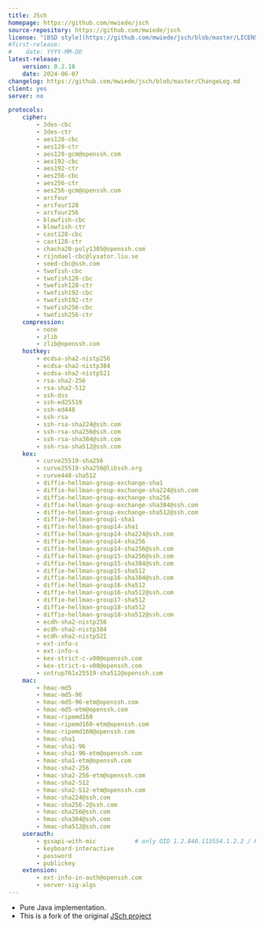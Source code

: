 ```yaml
---
title: JSch
homepage: https://github.com/mwiede/jsch
source-repository: https://github.com/mwiede/jsch
license: "[BSD style](https://github.com/mwiede/jsch/blob/master/LICENSE.txt)"
#first-release:
#    date: YYYY-MM-DD
latest-release:
    version: 0.2.18
    date: 2024-06-07
changelog: https://github.com/mwiede/jsch/blob/master/ChangeLog.md
client: yes
server: no

protocols:
    cipher:
        - 3des-cbc
        - 3des-ctr
        - aes128-cbc
        - aes128-ctr
        - aes128-gcm@openssh.com
        - aes192-cbc
        - aes192-ctr
        - aes256-cbc
        - aes256-ctr
        - aes256-gcm@openssh.com
        - arcfour
        - arcfour128
        - arcfour256
        - blowfish-cbc
        - blowfish-ctr
        - cast128-cbc
        - cast128-ctr
        - chacha20-poly1305@openssh.com
        - rijndael-cbc@lysator.liu.se
        - seed-cbc@ssh.com
        - twofish-cbc
        - twofish128-cbc
        - twofish128-ctr
        - twofish192-cbc
        - twofish192-ctr
        - twofish256-cbc
        - twofish256-ctr
    compression:
        - none
        - zlib
        - zlib@openssh.com
    hostkey:
        - ecdsa-sha2-nistp256
        - ecdsa-sha2-nistp384
        - ecdsa-sha2-nistp521
        - rsa-sha2-256
        - rsa-sha2-512
        - ssh-dss
        - ssh-ed25519
        - ssh-ed448
        - ssh-rsa
        - ssh-rsa-sha224@ssh.com
        - ssh-rsa-sha256@ssh.com
        - ssh-rsa-sha384@ssh.com
        - ssh-rsa-sha512@ssh.com
    kex:
        - curve25519-sha256
        - curve25519-sha256@libssh.org
        - curve448-sha512
        - diffie-hellman-group-exchange-sha1
        - diffie-hellman-group-exchange-sha224@ssh.com
        - diffie-hellman-group-exchange-sha256
        - diffie-hellman-group-exchange-sha384@ssh.com
        - diffie-hellman-group-exchange-sha512@ssh.com
        - diffie-hellman-group1-sha1
        - diffie-hellman-group14-sha1
        - diffie-hellman-group14-sha224@ssh.com
        - diffie-hellman-group14-sha256
        - diffie-hellman-group14-sha256@ssh.com
        - diffie-hellman-group15-sha256@ssh.com
        - diffie-hellman-group15-sha384@ssh.com
        - diffie-hellman-group15-sha512
        - diffie-hellman-group16-sha384@ssh.com
        - diffie-hellman-group16-sha512
        - diffie-hellman-group16-sha512@ssh.com
        - diffie-hellman-group17-sha512
        - diffie-hellman-group18-sha512
        - diffie-hellman-group18-sha512@ssh.com
        - ecdh-sha2-nistp256
        - ecdh-sha2-nistp384
        - ecdh-sha2-nistp521
        - ext-info-c
        - ext-info-s
        - kex-strict-c-v00@openssh.com
        - kex-strict-s-v00@openssh.com
        - sntrup761x25519-sha512@openssh.com
    mac:
        - hmac-md5
        - hmac-md5-96
        - hmac-md5-96-etm@openssh.com
        - hmac-md5-etm@openssh.com
        - hmac-ripemd160
        - hmac-ripemd160-etm@openssh.com
        - hmac-ripemd160@openssh.com
        - hmac-sha1
        - hmac-sha1-96
        - hmac-sha1-96-etm@openssh.com
        - hmac-sha1-etm@openssh.com
        - hmac-sha2-256
        - hmac-sha2-256-etm@openssh.com
        - hmac-sha2-512
        - hmac-sha2-512-etm@openssh.com
        - hmac-sha224@ssh.com
        - hmac-sha256-2@ssh.com
        - hmac-sha256@ssh.com
        - hmac-sha384@ssh.com
        - hmac-sha512@ssh.com
    userauth:
        - gssapi-with-mic           # only OID 1.2.840.113554.1.2.2 / Kerberos
        - keyboard-interactive
        - password
        - publickey
    extension:
        - ext-info-in-auth@openssh.com
        - server-sig-algs
---
```

* Pure Java implementation.
* This is a fork of the original [JSch project](https://sourceforge.net/projects/jsch/)
